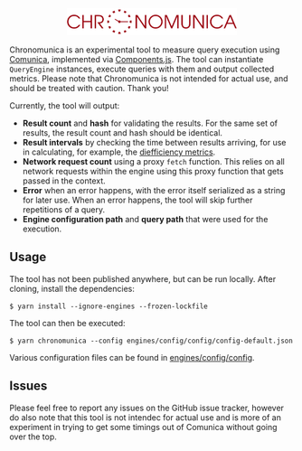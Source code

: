 <p align="center">
    <img alt="logo" src="./images/logo.svg" width="300">
</p>

Chronomunica is an experimental tool to measure query execution using [Comunica](https://github.com/comunica/comunica), implemented via [Components.js](https://github.com/LinkedSoftwareDependencies/Components.js). The tool can instantiate `QueryEngine` instances, execute queries with them and output collected metrics. Please note that Chronomunica is not intended for actual use, and should be treated with caution. Thank you!

Currently, the tool will output:

* **Result count** and **hash** for validating the results. For the same set of results, the result count and hash should be identical.
* **Result intervals** by checking the time between results arriving, for use in calculating, for example, the [diefficiency metrics](https://link.springer.com/chapter/10.1007/978-3-319-68204-4_1).
* **Network request count** using a proxy `fetch` function. This relies on all network requests within the engine using this proxy function that gets passed in the context.
* **Error** when an error happens, with the error itself serialized as a string for later use. When an error happens, the tool will skip further repetitions of a query.
* **Engine configuration path** and **query path** that were used for the execution.

## Usage

The tool has not been published anywhere, but can be run locally. After cloning, install the dependencies:

    $ yarn install --ignore-engines --frozen-lockfile

The tool can then be executed:

    $ yarn chronomunica --config engines/config/config/config-default.json

Various configuration files can be found in [engines/config/config](engines/config/config/).

## Issues

Please feel free to report any issues on the GitHub issue tracker, however do also note that this tool is not intendec for actual use and is more of an experiment in trying to get some timings out of Comunica without going over the top.
